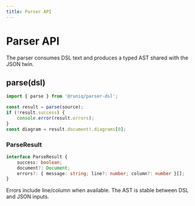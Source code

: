 ```yaml
---
title: Parser API
---
```


# Parser API

The parser consumes DSL text and produces a typed AST shared with the JSON twin.

## parse(dsl)

```ts
import { parse } from '@runiq/parser-dsl';

const result = parse(source);
if (!result.success) {
	console.error(result.errors);
}
const diagram = result.document!.diagrams[0];
```

### ParseResult

```ts
interface ParseResult {
	success: boolean;
	document?: Document;
	errors?: { message: string; line?: number; column?: number }[];
}
```

Errors include line/column when available. The AST is stable between DSL and JSON inputs.
